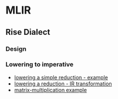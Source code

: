 # MLIR

## Rise Dialect
### Design
### Lowering to imperative
- [lowering a simple reduction - example](lowering/reduce_lowering_to_imperative.md)
- [lowering a reduction - IR transformation](lowering/reduction_lowering_IR_transformations.md)
- [matrix-multiplication example](lowering/matrix_multiplication_example_uday.md)
